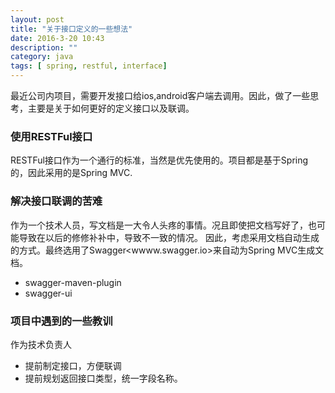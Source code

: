 ```yaml
---
layout: post
title: "关于接口定义的一些想法"
date: 2016-3-20 10:43
description: ""
category: java
tags: [ spring, restful, interface]
---
```


最近公司内项目，需要开发接口给ios,android客户端去调用。因此，做了一些思考，主要是关于如何更好的定义接口以及联调。

### 使用RESTFul接口
RESTFul接口作为一个通行的标准，当然是优先使用的。项目都是基于Spring的，因此采用的是Spring MVC.


### 解决接口联调的苦难
作为一个技术人员，写文档是一大令人头疼的事情。况且即使把文档写好了，也可能导致在以后的修修补补中，导致不一致的情况。
因此，考虑采用文档自动生成的方式。最终选用了Swagger<wwww.swagger.io>来自动为Spring MVC生成文档。

- swagger-maven-plugin
- swagger-ui


### 项目中遇到的一些教训
作为技术负责人

- 提前制定接口，方便联调
- 提前规划返回接口类型，统一字段名称。
